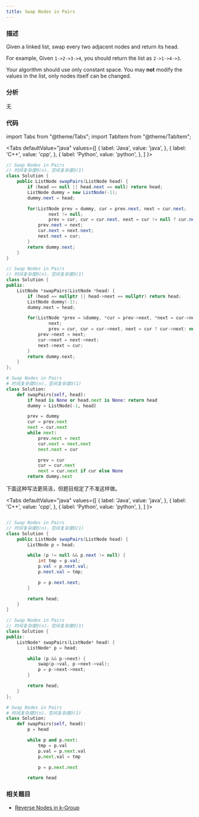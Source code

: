```yaml
---
title: Swap Nodes in Pairs
---
```


### 描述

Given a linked list, swap every two adjacent nodes and return its head.

For example,
Given `1->2->3->4`, you should return the list as `2->1->4->3`.

Your algorithm should use only constant space. You may **not** modify the values in the list, only nodes itself can be changed.

### 分析

无

### 代码

import Tabs from "@theme/Tabs";
import TabItem from "@theme/TabItem";

<Tabs
defaultValue="java"
values={[
{ label: 'Java', value: 'java', },
{ label: 'C++', value: 'cpp', },
{ label: 'Python', value: 'python', },
]
}>
<TabItem value="java">

```java
// Swap Nodes in Pairs
// 时间复杂度O(n)，空间复杂度O(1)
class Solution {
    public ListNode swapPairs(ListNode head) {
        if (head == null || head.next == null) return head;
        ListNode dummy = new ListNode(-1);
        dummy.next = head;

        for(ListNode prev = dummy, cur = prev.next, next = cur.next;
                next != null;
                prev = cur, cur = cur.next, next = cur != null ? cur.next: null) {
            prev.next = next;
            cur.next = next.next;
            next.next = cur;
        }
        return dummy.next;
    }
}
```

</TabItem>
<TabItem value="cpp">

```cpp
// Swap Nodes in Pairs
// 时间复杂度O(n)，空间复杂度O(1)
class Solution {
public:
    ListNode *swapPairs(ListNode *head) {
        if (head == nullptr || head->next == nullptr) return head;
        ListNode dummy(-1);
        dummy.next = head;

        for(ListNode *prev = &dummy, *cur = prev->next, *next = cur->next;
                next;
                prev = cur, cur = cur->next, next = cur ? cur->next: nullptr) {
            prev->next = next;
            cur->next = next->next;
            next->next = cur;
        }
        return dummy.next;
    }
};
```

</TabItem>
<TabItem value="python">

```python
# Swap Nodes in Pairs
# 时间复杂度O(n)，空间复杂度O(1)
class Solution:
    def swapPairs(self, head):
        if head is None or head.next is None: return head
        dummy = ListNode(-1, head)

        prev = dummy
        cur = prev.next
        next = cur.next
        while next:
            prev.next = next
            cur.next = next.next
            next.next = cur

            prev = cur
            cur = cur.next
            next = cur.next if cur else None
        return dummy.next
```

</TabItem>
</Tabs>

下面这种写法更简洁，但题目规定了不准这样做。

<Tabs
defaultValue="java"
values={[
{ label: 'Java', value: 'java', },
{ label: 'C++', value: 'cpp', },
{ label: 'Python', value: 'python', },
]
}>
<TabItem value="java">

```java

// Swap Nodes in Pairs
// 时间复杂度O(n)，空间复杂度O(1)
class Solution {
    public ListNode swapPairs(ListNode head) {
        ListNode p = head;

        while (p != null && p.next != null) {
            int tmp = p.val;
            p.val = p.next.val;
            p.next.val = tmp;

            p = p.next.next;
        }

        return head;
    }
}
```

</TabItem>
<TabItem value="cpp">

```cpp
// Swap Nodes in Pairs
// 时间复杂度O(n)，空间复杂度O(1)
class Solution {
public:
    ListNode* swapPairs(ListNode* head) {
        ListNode* p = head;

        while (p && p->next) {
            swap(p->val, p->next->val);
            p = p->next->next;
        }

        return head;
    }
};
```

</TabItem>
<TabItem value="python">

```python
# Swap Nodes in Pairs
# 时间复杂度O(n)，空间复杂度O(1)
class Solution:
    def swapPairs(self, head):
        p = head

        while p and p.next:
            tmp = p.val
            p.val = p.next.val
            p.next.val = tmp

            p = p.next.next

        return head
```

</TabItem>
</Tabs>

### 相关题目

- [Reverse Nodes in k-Group](reverse-nodes-in-k-group.md)
